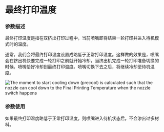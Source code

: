 最终打印温度
====
### **参数描述**
最终打印温度是指在双挤出打印过程中，当前喷嘴即将结束一轮打印并进入待机模式时的温度。

通常，我们会将最终打印温度设置成略低于正常打印温度。这样做的效果是，喷嘴会在挤出机快要完成一轮打印之前就开始冷却，当挤出机完成一轮打印准备切换的时候，喷嘴恰好冷却到最终打印温度。喷嘴切换下去之后，将继续冷却至待机温度。

![The moment to start cooling down (precool) is calculated such that the nozzle can cool down to the Final Printing Temperature when the nozzle switch happens](../images/temperature_regulation.svg)

### **参数使用**
如果最终打印温度略低于正常打印温度，则喷嘴进入待机状态后，不会渗出过多材料。